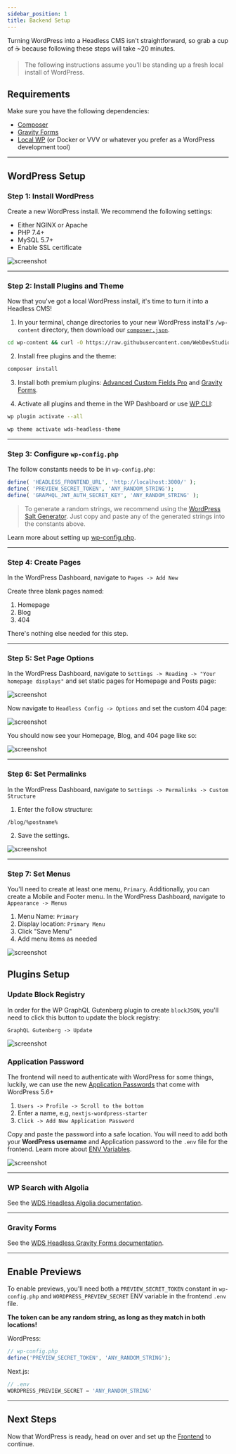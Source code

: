 ```yaml
---
sidebar_position: 1
title: Backend Setup
---
```


Turning WordPress into a Headless CMS isn't straightforward, so grab a cup of ☕️ because following these steps will take ~20 minutes.

> The following instructions assume you'll be standing up a fresh local install of WordPress.

## Requirements

Make sure you have the following dependencies:

- [Composer](https://getcomposer.org/)
- [Gravity Forms](https://www.gravityforms.com/)
- [Local WP](https://localwp.com/) (or Docker or VVV or whatever you prefer as a WordPress development tool)

---

## WordPress Setup

### Step 1: Install WordPress

Create a new WordPress install. We recommend the following settings:

- Either NGINX or Apache
- PHP 7.4+
- MySQL 5.7+
- Enable SSL certificate

![screenshot](/img/screenshot-local-by-flywheel.png)

---

### Step 2: Install Plugins and Theme

Now that you've got a local WordPress install, it's time to turn it into a Headless CMS!

1. In your terminal, change directories to your new WordPress install's `/wp-content` directory, then download our [`composer.json`](https://raw.githubusercontent.com/WebDevStudios/nextjs-wordpress-starter/canary/backend/composer.json).

```bash
cd wp-content && curl -O https://raw.githubusercontent.com/WebDevStudios/nextjs-wordpress-starter/canary/backend/composer.json
```

2. Install free plugins and the theme:

```bash
composer install
```

3. Install both premium plugins: [Advanced Custom Fields Pro](https://www.advancedcustomfields.com/pro/) and [Gravity Forms](https://www.gravityforms.com/).

4. Activate all plugins and theme in the WP Dashboard or use [WP CLI](https://wp-cli.org/):

```bash
wp plugin activate --all
```

```bash
wp theme activate wds-headless-theme
```

---

### Step 3: Configure `wp-config.php`

The follow constants needs to be in `wp-config.php`:

```php
define( 'HEADLESS_FRONTEND_URL', 'http://localhost:3000/' );
define( 'PREVIEW_SECRET_TOKEN', 'ANY_RANDOM_STRING');
define( 'GRAPHQL_JWT_AUTH_SECRET_KEY', 'ANY_RANDOM_STRING' );
```

> To generate a random strings, we recommend using the [WordPress Salt Generator](https://api.wordpress.org/secret-key/1.1/salt/). Just copy and paste any of the generated strings into the constants above.

Learn more about setting up [wp-config.php](/docs/backend/wp-config).

---

### Step 4: Create Pages

In the WordPress Dashboard, navigate to `Pages -> Add New`

Create three blank pages named:

1. Homepage
2. Blog
3. 404

There's nothing else needed for this step.

---

### Step 5: Set Page Options

In the WordPress Dashboard, navigate to `Settings -> Reading -> "Your homepage displays"` and set static pages for Homepage and Posts page:

![screenshot](/img/screenshot-set-page-options.png)

Now navigate to `Headless Config -> Options` and set the custom 404 page:

![screenshot](/img/screenshot-set-404-page.png)

You should now see your Homepage, Blog, and 404 page like so:

![screenshot](/img/screenshot-set-404-page-2.png)

---

### Step 6: Set Permalinks

In the WordPress Dashboard, navigate to `Settings -> Permalinks -> Custom Structure`

1. Enter the follow structure:

```text
/blog/%postname%
```

2. Save the settings.

![screenshot](/img/screenshot-set-permalinks.png)

---

### Step 7: Set Menus

You'll need to create at least one menu, `Primary`. Additionally, you can create a Mobile and Footer menu. In the WordPress Dashboard, navigate to `Appearance -> Menus`

1. Menu Name: `Primary`
2. Display location: `Primary Menu`
3. Click "Save Menu"
4. Add menu items as needed

![screenshot](/img/screenshot-set-menus.png)

## Plugins Setup

### Update Block Registry

In order for the WP GraphQL Gutenberg plugin to create `blockJSON`, you'll need to click this button to update the block registry:

`GraphQL Gutenberg -> Update`

![screenshot](/img/screenshot-activate-graphql-gutenberg.png)

### Application Password

The frontend will need to authenticate with WordPress for some things, luckily, we can use the new [Application Passwords](https://make.wordpress.org/core/2020/11/05/application-passwords-integration-guide/) that come with WordPress 5.6+

1. `Users -> Profile -> Scroll to the bottom`
2. Enter a name, e.g, `nextjs-wordpress-starter`
3. `Click -> Add New Application Password`

Copy and paste the password into a safe location. You will need to add both your **WordPress username** and Application password to the `.env` file for the frontend. Learn more about [ENV Variables](/docs/frontend/env-variables).

![screenshot](/img/screenshot-set-application-password.png)

---

### WP Search with Algolia

See the [WDS Headless Algolia documentation](https://webdevstudios.github.io/nextjs-wordpress-starter/docs/backend/algolia).

---

### Gravity Forms

See the [WDS Headless Gravity Forms documentation](https://webdevstudios.github.io/nextjs-wordpress-starter/docs/backend/gravity-forms).

---

## Enable Previews

To enable previews, you'll need both a `PREVIEW_SECRET_TOKEN` constant in `wp-config.php` and `WORDPRESS_PREVIEW_SECRET` ENV variable in the frontend `.env` file.

**The token can be any random string, as long as they match in both locations!**

WordPress:

```php
// wp-config.php
define('PREVIEW_SECRET_TOKEN', 'ANY_RANDOM_STRING');
```

Next.js:

```js
// .env
WORDPRESS_PREVIEW_SECRET = 'ANY_RANDOM_STRING'
```

---

## Next Steps

Now that WordPress is ready, head on over and set up the [Frontend](/docs/frontend/index) to continue.
